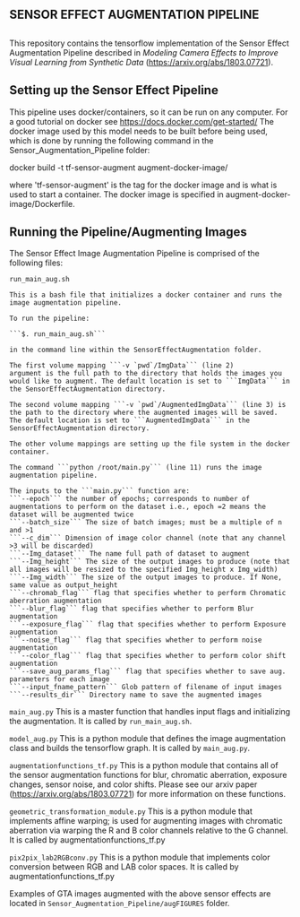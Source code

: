 ##
## SENSOR EFFECT AUGMENTATION PIPELINE 
##

This repository contains the tensorflow implementation of the Sensor Effect Augmentation Pipeline described in *Modeling Camera Effects to Improve Visual Learning from Synthetic Data* (https://arxiv.org/abs/1803.07721).

## Setting up the Sensor Effect Pipeline
This pipeline uses docker/containers, so it can be run on any computer. 
For a good tutorial on docker see https://docs.docker.com/get-started/
The docker image used by this model needs to be built before being used, which is done by running the following 
command in the Sensor_Augmentation_Pipeline folder:

docker build -t tf-sensor-augment augment-docker-image/

where 'tf-sensor-augment' is the tag for the docker image and is what is used to start a container.
The docker image is specified in augment-docker-image/Dockerfile.


## Running the Pipeline/Augmenting Images

The Sensor Effect Image Augmentation Pipeline is comprised of the following files:

```run_main_aug.sh```

	This is a bash file that initializes a docker container and runs the image augmentation pipeline.
	
	To run the pipeline:

	```$. run_main_aug.sh```

	in the command line within the SensorEffectAugmentation folder.

	The first volume mapping ```-v `pwd`/ImgData``` (line 2)
	argument is the full path to the directory that holds the images you would like to augment. The default location is set to ```ImgData``` in the SensorEffectAugmentation directory.

	The second volume mapping ```-v `pwd`/AugmentedImgData``` (line 3) is the path to the directory where the augmented images will be saved. The default location is set to ```AugmentedImgData``` in the SensorEffectAugmentation directory.

	The other volume mappings are setting up the file system in the docker container. 

	The command ```python /root/main.py``` (line 11) runs the image augmentation pipeline. 

	The inputs to the ```main.py``` function are:
	```--epoch``` the number of epochs; corresponds to number of augmentations to perform on the dataset i.e., epoch =2 means the dataset will be augmented twice
	```--batch_size``` The size of batch images; must be a multiple of n and >1
	```--c_dim``` Dimension of image color channel (note that any channel >3 will be discarded)
	```--Img_dataset``` The name full path of dataset to augment
	```--Img_height``` The size of the output images to produce (note that all images will be resized to the specified Img_height x Img_width)
	```--Img_width``` The size of the output images to produce. If None, same value as output_height 
	```--chromab_flag``` flag that specifies whether to perform Chromatic aberration augmentation
	```--blur_flag``` flag that specifies whether to perform Blur augmentation
	```--exposure_flag``` flag that specifies whether to perform Exposure augmentation
	```--noise_flag``` flag that specifies whether to perform noise augmentation
	```--color_flag``` flag that specifies whether to perform color shift augmentation
	```--save_aug_params_flag``` flag that specifies whether to save aug. parameters for each image
	```--input_fname_pattern``` Glob pattern of filename of input images 
	```--results_dir``` Directory name to save the augmented images

```main_aug.py```
	This is a master function that handles input flags and initializing the augmentation. It is called by ```run_main_aug.sh```.

```model_aug.py```
	This is a python module that defines the image augmentation class and builds the tensorflow graph. It is called by ```main_aug.py```.

```augmentationfunctions_tf.py```
	This is a python module that contains all of the sensor augmentation functions for blur, chromatic aberration, exposure changes, sensor noise, and color shifts.
	Please see our arxiv paper (https://arxiv.org/abs/1803.07721) for more information on these functions.

```geometric_transformation_module.py```
	This is a python module that implements affine warping; is used for augmenting images with chromatic aberration via warping the R and B color channels relative to the G channel.
	It is called by augmentationfunctions_tf.py

```pix2pix_lab2RGBconv.py```
	This is a python module that implements color conversion between RGB and LAB color spaces. It is called by augmentationfunctions_tf.py

Examples of GTA images augmented with the above sensor effects are located in ```Sensor_Augmentation_Pipeline/augFIGURES``` folder.




